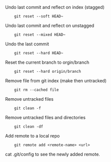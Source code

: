 Undo last commit and reflect on index (stagged)
```
    git reset --soft HEAD~
```
Undo last commit and reflect on unstagged
```
    git reset --mixed HEAD~
```
Undo the last commit
```
    git reset --hard HEAD~
```
Reset the current branch to orgin/branch 
```
    git reset --hard origin/branch
```
Remove file from git index (make then untracked)
```
    git rm --cached file
```
Remove untracked files
```
    git clean -f
```
Remove untracked files and directories
```
    git clean -df
```

Add remote to a local repo
```
    git remote add <remote-name> <url>
```
cat .git/config to see the newly added remote.

